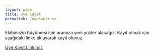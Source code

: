 ```yaml
---
layout: page
title: Üye Kayıt
permalink: /uyekayit.md
---
```


Ekibimizin büyümesi için aramıza yeni yüzler alacağız. Kayıt olmak için aşağıdaki linke tıklayarak kayıt olunuz.


<a href="https://goo.gl/forms/DBIEGxYqIAWB9w9f1">Üye Kayıt Linkimiz</a> 


